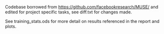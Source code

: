 Codebase borrowed from https://github.com/facebookresearch/MUSE/ and edited
for project specific tasks, see diff.txt for changes made.

See training_stats.ods for more detail on results referenced in the
report and plots.
